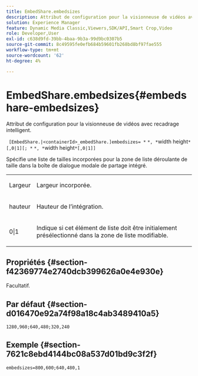 ```yaml
---
title: EmbedShare.embedsizes
description: Attribut de configuration pour la visionneuse de vidéos avec recadrage intelligent.
solution: Experience Manager
feature: Dynamic Media Classic,Viewers,SDK/API,Smart Crop,Video
role: Developer,User
exl-id: c638d9fd-39bb-4baa-9b3a-99d9bc0307b5
source-git-commit: 8c49595fe0efb684b59601fb268bd8bf97fae555
workflow-type: tm+mt
source-wordcount: '62'
ht-degree: 4%

---
```


# EmbedShare.embedsizes{#embedshare-embedsizes}

Attribut de configuration pour la visionneuse de vidéos avec recadrage intelligent.

` [EmbedShare.|<containerId>_embedShare.]embedsizes= *` `*, *`width height`*[,0|1][; *` `*, *`width height`*[,0|1]]`

Spécifie une liste de tailles incorporées pour la zone de liste déroulante de taille dans la boîte de dialogue modale de partage intégré.

<table id="table_C616483932C2482CA9794DDD7313FD7C"> 
 <tbody> 
  <tr> 
   <td colname="col1"> <p> <span class="codeph"><span class="varname"> Largeur </span> </span> </p> </td> 
   <td colname="col2"> <p> Largeur incorporée. </p> </td> 
  </tr> 
  <tr> 
   <td colname="col1"> <p> <span class="codeph"><span class="varname"> hauteur </span> </span> </p> </td> 
   <td colname="col2"> <p>Hauteur de l’intégration. </p> </td> 
  </tr> 
  <tr> 
   <td colname="col1"> <p> <span class="codeph"> 0|1 </span> </p> </td> 
   <td colname="col2"> <p> Indique si cet élément de liste doit être initialement présélectionné dans la zone de liste modifiable. </p> </td> 
  </tr> 
 </tbody> 
</table>

## Propriétés {#section-f42369774e2740dcb399626a0e4e930e}

Facultatif.

## Par défaut {#section-d016470e92a74f98a18c4ab3489410a5}

`1280,960;640,480;320,240`

## Exemple {#section-7621c8ebd4144bc08a537d01bd9c3f2f}

```
embedsizes=800,600;640,480,1
```
